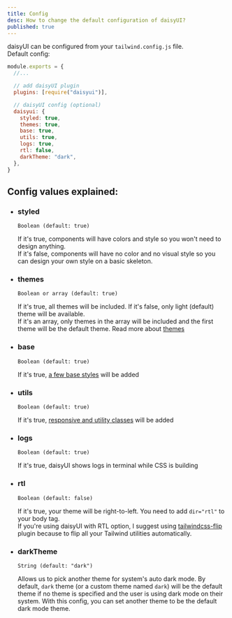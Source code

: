 ```yaml
---
title: Config
desc: How to change the default configuration of daisyUI?
published: true
---
```


daisyUI can be configured from your `tailwind.config.js` file.  
Default config:

```js
module.exports = {
  //...

  // add daisyUI plugin
  plugins: [require("daisyui")],

  // daisyUI config (optional)
  daisyui: {
    styled: true,
    themes: true,
    base: true,
    utils: true,
    logs: true,
    rtl: false,
    darkTheme: "dark",
  },
}
```

## Config values explained:

- ### styled

  `Boolean (default: true)`

  If it's true, components will have colors and style so you won't need to design anything.  
  If it's false, components will have no color and no visual style so you can design your own style on a basic skeleton.

- ### themes

  `Boolean or array (default: true)`

  If it's true, all themes will be included.
  If it's false, only light (default) theme will be available.  
  If it's an array, only themes in the array will be included and the first theme will be the default theme.
  Read more about [themes](/docs/themes)

- ### base

  `Boolean (default: true)`

  If it's true, [a few base styles](https://github.com/saadeghi/daisyui/blob/master/src/base) will be added

- ### utils

  `Boolean (default: true)`

  If it's true, [responsive and utility classes](https://github.com/saadeghi/daisyui/tree/master/src/utilities) will be added

- ### logs

  `Boolean (default: true)`

  If it's true, daisyUI shows logs in terminal while CSS is building

- ### rtl

  `Boolean (default: false)`

  If it's true, your theme will be right-to-left. You need to add `dir="rtl"` to your body tag.  
  If you're using daisyUI with RTL option, I suggest using [tailwindcss-flip](https://github.com/cvrajeesh/tailwindcss-flip) plugin because to flip all your Tailwind utilities automatically.

- ### darkTheme

  `String (default: "dark")`

  Allows us to pick another theme for system's auto dark mode. By default, `dark` theme (or a custom theme named `dark`) will be the default theme if no theme is specified and the user is using dark mode on their system. With this config, you can set another theme to be the default dark mode theme.
